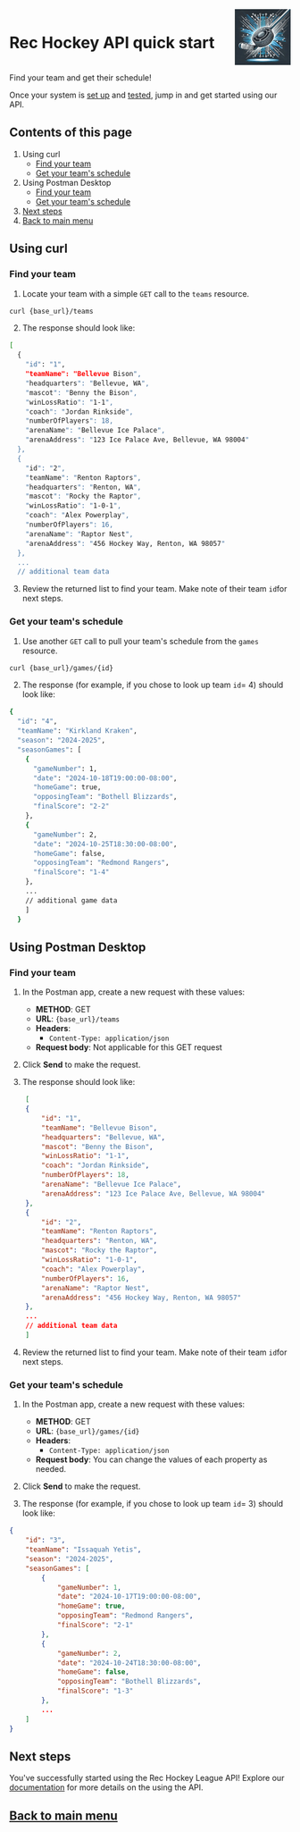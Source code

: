 <div style="display: flex; align-items: center; justify-content: space-between;">
  <h1>Rec Hockey API quick start</h1>
  <img src="rec-hockey-service-logo_4x4.jpeg" alt="Rec Hockey League Logo" style="width: 100px; height: 100px; margin-left: 20px;">
</div>

Find your team and get their schedule!

Once your system is [set up](prerequisites.md) and [tested](test-system.md), jump in and get started using our API.

## Contents of this page
1. Using curl
    - [Find your team](#1)
    - [Get your team's schedule](#2)
2. Using Postman Desktop
    - [Find your team](#3)
    - [Get your team's schedule](#4)
3. [Next steps](#5)
4. [Back to main menu](nav.md)

## Using curl

<a id="1"></a>
### Find your team

1. Locate your team with a simple `GET` call to the `teams` resource.

```bash
curl {base_url}/teams
```
2. The response should look like:

```bash
[
  {
    "id": "1",
    "teamName": "Bellevue Bison",
    "headquarters": "Bellevue, WA",
    "mascot": "Benny the Bison",
    "winLossRatio": "1-1",
    "coach": "Jordan Rinkside",
    "numberOfPlayers": 18,
    "arenaName": "Bellevue Ice Palace",
    "arenaAddress": "123 Ice Palace Ave, Bellevue, WA 98004"
  },
  {
    "id": "2",
    "teamName": "Renton Raptors",
    "headquarters": "Renton, WA",
    "mascot": "Rocky the Raptor",
    "winLossRatio": "1-0-1",
    "coach": "Alex Powerplay",
    "numberOfPlayers": 16,
    "arenaName": "Raptor Nest",
    "arenaAddress": "456 Hockey Way, Renton, WA 98057"
  },
  ...
  // additional team data
```

3. Review the returned list to find your team. Make note of their team `id`for next steps.

<a id="2"></a>
### Get your team's schedule

1. Use another `GET` call to pull your team's schedule from the `games` resource.

```bash
curl {base_url}/games/{id}
```
2. The response (for example, if you chose to look up team `id`= 4) should look like:

```bash
{
  "id": "4",
  "teamName": "Kirkland Kraken",
  "season": "2024-2025",
  "seasonGames": [
    {
      "gameNumber": 1,
      "date": "2024-10-18T19:00:00-08:00",
      "homeGame": true,
      "opposingTeam": "Bothell Blizzards",
      "finalScore": "2-2"
    },
    {
      "gameNumber": 2,
      "date": "2024-10-25T18:30:00-08:00",
      "homeGame": false,
      "opposingTeam": "Redmond Rangers",
      "finalScore": "1-4"
    },
    ...
    // additional game data
    ]
  }
```

## Using Postman Desktop

<a id="3"></a>
### Find your team

1. In the Postman app, create a new request with these values:
    * **METHOD**: GET
    * **URL**: `{base_url}/teams`
    * **Headers**:
        * `Content-Type: application/json`
    * **Request body**:
        Not applicable for this GET request

2. Click **Send** to make the request.

3. The response should look like:

```json
    [
    {
        "id": "1",
        "teamName": "Bellevue Bison",
        "headquarters": "Bellevue, WA",
        "mascot": "Benny the Bison",
        "winLossRatio": "1-1",
        "coach": "Jordan Rinkside",
        "numberOfPlayers": 18,
        "arenaName": "Bellevue Ice Palace",
        "arenaAddress": "123 Ice Palace Ave, Bellevue, WA 98004"
    },
    {
        "id": "2",
        "teamName": "Renton Raptors",
        "headquarters": "Renton, WA",
        "mascot": "Rocky the Raptor",
        "winLossRatio": "1-0-1",
        "coach": "Alex Powerplay",
        "numberOfPlayers": 16,
        "arenaName": "Raptor Nest",
        "arenaAddress": "456 Hockey Way, Renton, WA 98057"
    },
    ...
    // additional team data
    ]
```
4. Review the returned list to find your team. Make note of their team `id`for next steps.

<a id="4"></a>
### Get your team's schedule

1. In the Postman app, create a new request with these values:
    * **METHOD**: GET
    * **URL**: `{base_url}/games/{id}`
    * **Headers**:
        * `Content-Type: application/json`
    * **Request body**:
        You can change the values of each property as needed.

2. Click **Send** to make the request.

3. The response (for example, if you chose to look up team `id`= 3) should look like:

```json
{
    "id": "3",
    "teamName": "Issaquah Yetis",
    "season": "2024-2025",
    "seasonGames": [
        {
            "gameNumber": 1,
            "date": "2024-10-17T19:00:00-08:00",
            "homeGame": true,
            "opposingTeam": "Redmond Rangers",
            "finalScore": "2-1"
        },
        {
            "gameNumber": 2,
            "date": "2024-10-24T18:30:00-08:00",
            "homeGame": false,
            "opposingTeam": "Bothell Blizzards",
            "finalScore": "1-3"
        },
        ...
    ]
}
```

<a id="5"></a>
## Next steps

You've successfully started using the Rec Hockey League API! Explore our [documentation](nav.md) for more details on the using the API.

## [Back to main menu](nav.md)